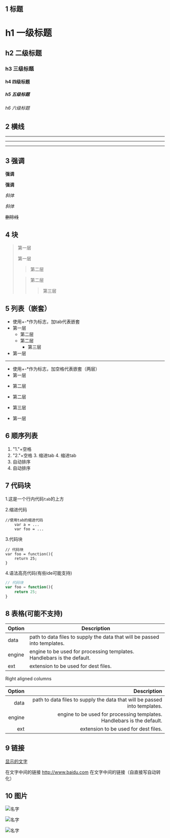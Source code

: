## 1 标题

# h1 一级标题
## h2 二级标题
### h3 三级标题
#### h4 四级标题
##### h5 五级标题
######  h6 六级标题


## 2 横线

---
***
___

## 3 强调
 
**强调**

__强调__

*斜体*

_斜体_

~~删除线~~


## 4 块

> 第一层
> 
> 第一层
> > 第二层
> 
> > 第二层
> > > 第三层

## 5 列表（嵌套）

+ 使用+-*作为标志，加tab代表嵌套
+ 第一层
	- 第二层
	+ 第二层
		* 第三层
+ 第一层

---
+ 使用+-*作为标志，加空格代表嵌套（两层）
+ 第一层
 - 第二层
 + 第二层
 * 第三层
+ 第一层

## 6 顺序列表

1. "1."+空格
2. "2."+空格
	3. 缩进tab
	4. 缩进tab
4. 自动排序
5. 自动排序

## 7 代码块

1.这是一个行内代码`tab`的上方

2.缩进代码

	//使用tab的缩进代码
		var a = ...
		var foo = ...

3.代码块

```
// 代码块
var foo = function(){
	return 25;
} 
```

4.语法高亮代码(有些ide可能支持)

``` js
// 代码块
var foo = function(){
	return 25;
} 
```

## 8 表格(可能不支持)

| Option | Description |
| ------ | ----------- |
| data   | path to data files to supply the data that will be passed into templates. |
| engine | engine to be used for processing templates. Handlebars is the default. |
| ext    | extension to be used for dest files. |

Right aligned columns

| Option | Description |
| ------:| -----------:|
| data   | path to data files to supply the data that will be passed into templates. |
| engine | engine to be used for processing templates. Handlebars is the default. |
| ext    | extension to be used for dest files. |


## 9 链接

[显示的文字](http://www.baidu.com)

在文字中间的链接 http://www.baidu.com 在文字中间的链接（自直接写自动转化）

## 10 图片

![名字](https://goss1.cfp.cn/creative/vcg/800/version23/VCG41175510742.jpg)

![名字](https://t7.baidu.com/it/u=4198287529,2774471735&fm=193&f=GIF "起名")

![名字][id]

[id]: https://t7.baidu.com/it/u=1956604245,3662848045&fm=193&f=GIF "夜景"



